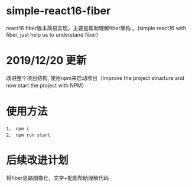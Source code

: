 # simple-react16-fiber
react16 fiber版本简易实现，主要是帮助理解fiber架构 。(simple react16 with fiber, just help us to understand fiber)
# 2019/12/20 更新
改进整个项目结构, 使用npm来启动项目（Improve the project structure and now start the project with NPM）
# 使用方法
```
1、 npm i
2、 npm run start
```
# 后续改进计划
将fiber思路图像化，文字+配图帮助理解代码
